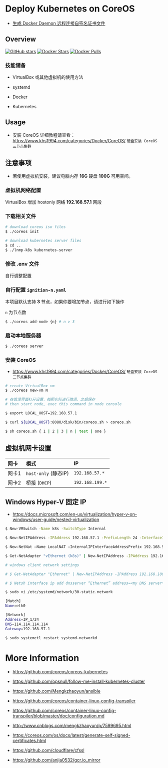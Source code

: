 # Deploy Kubernetes on CoreOS

* [生成 Docker Daemon 远程连接自签名证书文件](https://www.khs1994.com/docker/dockerd.html)

## Overview

[![GitHub stars](https://img.shields.io/github/stars/khs1994-docker/coreos.svg?style=social&label=Stars)](https://github.com/khs1994-docker/coreos) [![Docker Stars](https://img.shields.io/docker/stars/khs1994/coreos.svg)](https://store.docker.com/community/images/khs1994/coreos) [![Docker Pulls](https://img.shields.io/docker/pulls/khs1994/coreos.svg)](https://store.docker.com/community/images/khs1994/coreos)

### 技能储备

* VirtualBox 或其他虚拟机的使用方法

* systemd

* Docker

* Kubernetes

## Usage

* 安装 CoreOS 详细教程请查看：https://www.khs1994.com/categories/Docker/CoreOS/ `硬盘安装 CoreOS 三节点集群`

## 注意事项

* 若使用虚拟机安装，建议电脑内存 **16G** 硬盘 **100G** 可用空间。

### 虚拟机网络配置

VirtualBox 增加 hostonly 网络 **192.168.57.1** 网段

### 下载相关文件

```bash
# download coreos iso files
$ ./coreos init

# download kubernetes server files
$ cd ..
$ ./lnmp-k8s kubernetes-server
```

### 修改 .env 文件

自行调整配置

### 自行配置 `ignition-n.yaml`

本项目默认支持 **3** 节点，如果你要增加节点，请进行如下操作

`n` 为节点数

```bash
$ ./coreos add-node {n} # n > 3
```

### 启动本地服务器

```bash
$ ./coreos server
```

### 安装 CoreOS

* https://www.khs1994.com/categories/Docker/CoreOS/ `硬盘安装 CoreOS 三节点集群`

```bash
# create VirtualBox vm
$ ./coreos new-vm N

# 在管理界面打开设置，按照实际进行微调，之后保存
# then start node, exec this command in node console

$ export LOCAL_HOST=192.168.57.1

$ curl ${LOCAL_HOST}:8080/disk/bin/coreos.sh > coreos.sh

$ sh coreos.sh { 1 | 2 | 3 | n | test | one }
```

## 虚拟机网卡设置

| 网卡    | 模式                  | IP              |
| :----- | :-------------        |:------          |
| 网卡1   | `host-only` (静态IP)  | `192.168.57.*`  |
| 网卡2   | 桥接 (`DHCP`)         | `192.168.199.*` |

## Windows Hyper-V 固定 IP

* https://docs.microsoft.com/en-us/virtualization/hyper-v-on-windows/user-guide/nested-virtualization

```bash
$ New-VMSwitch -Name k8s -SwitchType Internal

$ New-NetIPAddress -IPAddress 192.168.57.1 -PrefixLength 24 -InterfaceIndex 24

$ New-NetNat –Name LocalNAT –InternalIPInterfaceAddressPrefix 192.168.57.1/24

$ Get-NetAdapter "vEthernet (k8s)" | New-NetIPAddress -IPAddress 192.168.57.1 -AddressFamily IPv4 -PrefixLength 24

# windows client network settings

# $ Get-NetAdapter "Ethernet" | New-NetIPAddress -IPAddress 192.168.100.2 -DefaultGateway 192.168.100.1 -AddressFamily IPv4 -PrefixLength 24

# $ Netsh interface ip add dnsserver “Ethernet” address=<my DNS server>
```

```bash
$ sudo vi /etc/systemd/network/30-static.network

[Match]
Name=eth0

[Network]
Address=IP_1/24
DNS=114.114.114.114
Gateway=192.168.57.1

$ sudo systemctl restart systemd-networkd
```

# More Information

* https://github.com/coreos/coreos-kubernetes

* https://github.com/opsnull/follow-me-install-kubernetes-cluster

* https://github.com/Mengkzhaoyun/ansible

* https://github.com/coreos/container-linux-config-transpiler

* https://github.com/coreos/container-linux-config-transpiler/blob/master/doc/configuration.md

* http://www.cnblogs.com/mengkzhaoyun/p/7599695.html

* https://coreos.com/os/docs/latest/generate-self-signed-certificates.html

* https://github.com/cloudflare/cfssl

* https://github.com/anjia0532/gcr.io_mirror
